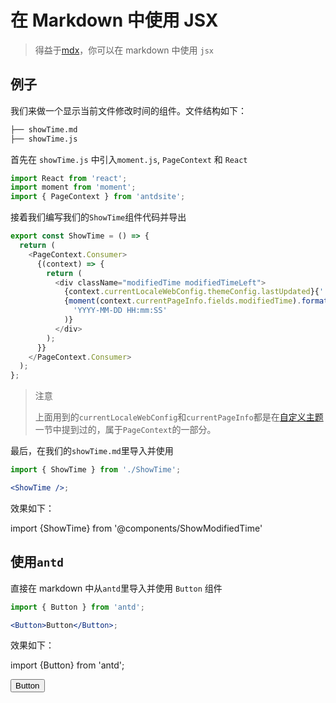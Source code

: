 # 在 Markdown 中使用 JSX

> 得益于[mdx](https://github.com/mdx-js/mdx)，你可以在 markdown 中使用 `jsx`

## 例子

我们来做一个显示当前文件修改时间的组件。文件结构如下：

```bash
├── showTime.md
├── showTime.js
```

首先在 `showTime.js` 中引入`moment.js`, `PageContext` 和 `React`

```js
import React from 'react';
import moment from 'moment';
import { PageContext } from 'antdsite';
```

接着我们编写我们的`ShowTime`组件代码并导出

```js
export const ShowTime = () => {
  return (
    <PageContext.Consumer>
      {(context) => {
        return (
          <div className="modifiedTime modifiedTimeLeft">
            {context.currentLocaleWebConfig.themeConfig.lastUpdated}{' '}
            {moment(context.currentPageInfo.fields.modifiedTime).format(
              'YYYY-MM-DD HH:mm:SS'
            )}
          </div>
        );
      }}
    </PageContext.Consumer>
  );
};
```

> 注意
>
> 上面用到的`currentLocaleWebConfig`和`currentPageInfo`都是在[自定义主题](/zh/guide/theme)一节中提到过的，属于`PageContext`的一部分。

最后，在我们的`showTime.md`里导入并使用

```jsx
import { ShowTime } from './ShowTime';

<ShowTime />;
```

效果如下：

import {ShowTime} from '@components/ShowModifiedTime'

<ShowTime />

## 使用`antd`

直接在 markdown 中从`antd`里导入并使用 `Button` 组件

```jsx
import { Button } from 'antd';

<Button>Button</Button>;
```

效果如下：

import {Button} from 'antd';

<Button>Button</Button>
